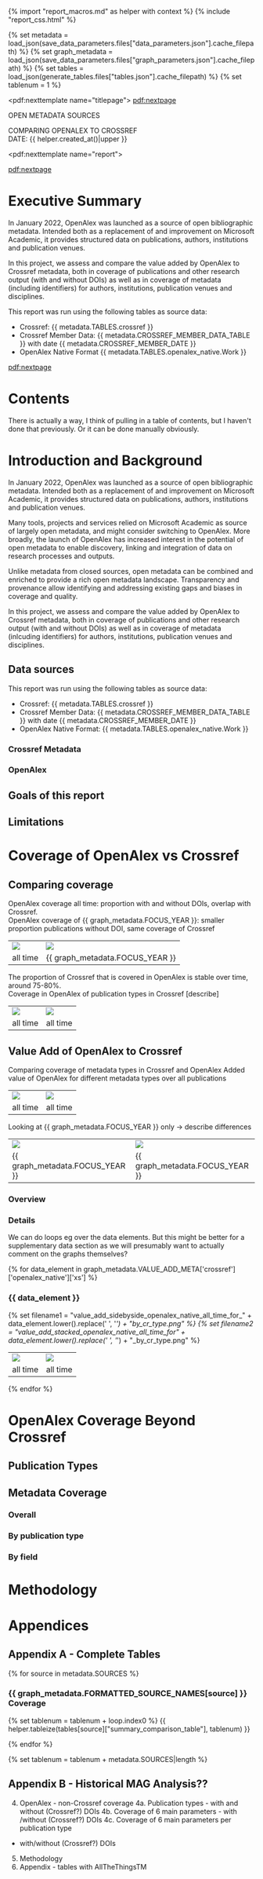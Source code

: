 {% import "report_macros.md" as helper with context %}
{% include "report_css.html" %}

<!-- Loading JSON data files for access -->
<!-- TODO - these will currently break because they need to be created/added to the precipy index -->
{% set metadata = load_json(save_data_parameters.files["data_parameters.json"].cache_filepath) %}
{% set graph_metadata = load_json(save_data_parameters.files["graph_parameters.json"].cache_filepath) %}
{% set tables = load_json(generate_tables.files["tables.json"].cache_filepath) %}
{% set tablenum = 1 %}

<!-- Title Page -->
<pdf:nexttemplate name="titlepage">
<pdf:nextpage>

<p class="subtitle">OPEN METADATA SOURCES</p>
<p class="titlemeta">
COMPARING OPENALEX TO CROSSREF <br>
DATE: {{ helper.created_at()|upper }}</p>

<!-- switch page templates -->
<pdf:nexttemplate name="report">

<pdf:nextpage>

# Executive Summary

In January 2022, OpenAlex was launched as a source of open bibliographic metadata. Intended both as a replacement of 
and improvement on Microsoft Academic, it provides structured data on publications, authors, institutions and 
publication venues.

In this project, we assess and compare the value added by OpenAlex to Crossref metadata, both in coverage of publications and other research output 
(with and without DOIs) as well as in coverage of metadata (including identifiers) for authors, institutions, publication venues 
and disciplines. 

This report was run using the following tables as source data:

* Crossref: {{ metadata.TABLES.crossref }}
* Crossref Member Data: {{ metadata.CROSSREF_MEMBER_DATA_TABLE }} with date {{ metadata.CROSSREF_MEMBER_DATE }}
* OpenAlex Native Format {{ metadata.TABLES.openalex_native.Work }}


<pdf:nextpage>

# Contents

There is actually a way, I think of pulling in a table of contents, but I haven't done that previously. Or it can
be done manually obviously.

# Introduction and Background

In January 2022, OpenAlex was launched as a source of open bibliographic metadata. Intended both as a replacement of 
and improvement on Microsoft Academic, it provides structured data on publications, authors, institutions and 
publication venues.

Many tools, projects and services relied on Microsoft Academic as source of largely open metadata, and might consider 
switching to OpenAlex. More broadly, the launch of OpenAlex has increased interest in the potential of open metadata 
to enable discovery, linking and integration of data on research processes and outputs.

Unlike metadata from closed sources, open metadata can be combined and enriched to provide a rich open metadata 
landscape. Transparency and provenance allow identifying and addressing existing gaps and biases in coverage and 
quality. 

In this project, we assess and compare the value added by OpenAlex to Crossref metadata, both in coverage of publications and other research output 
(with and without DOIs) as well as in coverage of metadata (inlcuding identifiers) for authors, institutions, publication venues 
and disciplines. 


## Data sources

This report was run using the following tables as source data:

* Crossref: {{ metadata.TABLES.crossref }}
* Crossref Member Data: {{ metadata.CROSSREF_MEMBER_DATA_TABLE }} with date {{ metadata.CROSSREF_MEMBER_DATE }}
* OpenAlex Native Format: {{ metadata.TABLES.openalex_native.Work }}

### Crossref Metadata

### OpenAlex

## Goals of this report

## Limitations

# Coverage of OpenAlex vs Crossref

## Comparing coverage

OpenAlex coverage all time: proportion with and without DOIs, overlap with Crossref.  
OpenAlex coverage of {{ graph_metadata.FOCUS_YEAR }}: smaller proportion publications without DOI, same coverage of Crossref

<table>
  <tr>
    <td valign="top"><img src="{{ overall_comparison.files["openalex_native_crossref_coverage_all_time.png"].cache_filepath }}"></td>
    <td valign="top">  <img src="{{ overall_comparison.files["openalex_native_crossref_coverage_focus_year.png"].cache_filepath }}"></td>
  </tr>
  <tr>
    <td>all time</td>
    <td>{{ graph_metadata.FOCUS_YEAR }}</td>
  </tr>
 </table>

The proportion of Crossref that is covered in OpenAlex is stable over time, around 75-80%.  
Coverage in OpenAlex of publication types in Crossref [describe]

<table>
  <tr>
    <td valign="top"><img src="{{ source_in_base_by_pubdate.files["crossref_in_openalex_native_by_pubdate.png"].cache_filepath }}"></td>
    <td valign="top"><img src="{{ source_coverage_by_crossref_type.files["openalex_native_coverage_by_crossref_type.png"].cache_filepath }}"></td>
  </tr>
  <tr>
    <td>all time</td>
    <td>all time</td>
  </tr>
 </table>


## Value Add of OpenAlex to Crossref

Comparing coverage of metadata types in Crossref and OpenAlex
Added value of OpenAlex for different metadata types over all publications


<table>
  <tr>
    <td valign="top"><img src="{{ value_add_graphs.files["value_add_sidebyside_openalex_native_all_time.png"].cache_filepath }}"></td>
    <td valign="top">  <img src="{{ value_add_graphs.files["value_add_stacked_openalex_native_all_time.png"].cache_filepath }}"></td>
  </tr>
  <tr>
    <td>all time</td>
    <td>all time</td>
  </tr>
 </table>

Looking at {{ graph_metadata.FOCUS_YEAR }} only -> describe differences

<table>
  <tr>
    <td valign="top"><img src="{{ value_add_graphs.files["value_add_sidebyside_openalex_native_focus_year.png"].cache_filepath }}"></td>
    <td valign="top">  <img src="{{ value_add_graphs.files["value_add_stacked_openalex_native_focus_year.png"].cache_filepath }}"></td>
  </tr>
  <tr>
    <td>{{ graph_metadata.FOCUS_YEAR }}</td>
    <td>{{ graph_metadata.FOCUS_YEAR }}</td>
  </tr>
 </table>


### Overview

### Details

We can do loops eg over the data elements. But this might be better for a supplementary data section as we will 
presumably want to actually comment on the graphs themselves?

{% for data_element in graph_metadata.VALUE_ADD_META['crossref']['openalex_native']['xs'] %}

<!-- <pdf:nextpage> -->

### {{ data_element }}

{% set filename1 = "value_add_sidebyside_openalex_native_all_time_for_" + data_element.lower().replace(' ', '_') + "_by_cr_type.png" %}
{% set filename2 = "value_add_stacked_openalex_native_all_time_for_" + data_element.lower().replace(' ', '_') + "_by_cr_type.png" %}

<table>
  <tr>
    <td valign="top"> <img src="{{ value_add_graphs.files[filename1].cache_filepath }}"></td>
    <td valign="top"> <img src="{{ value_add_graphs.files[filename2].cache_filepath }}"></td>
  </tr>
  <tr>
    <td>all time</td>
    <td>all time</td>
  </tr>
 </table>

{% endfor %}

# OpenAlex Coverage Beyond Crossref

## Publication Types

## Metadata Coverage

### Overall

### By publication type

### By field

# Methodology

# Appendices

## Appendix A - Complete Tables

{% for source in metadata.SOURCES %}

### {{ graph_metadata.FORMATTED_SOURCE_NAMES[source] }} Coverage

{% set tablenum = tablenum + loop.index0 %}
{{ helper.tableize(tables[source]["summary_comparison_table"], tablenum) }}

{% endfor %}

{% set tablenum = tablenum + metadata.SOURCES|length %}


## Appendix B - Historical MAG Analysis??

4. OpenAlex - non-Crossref coverage
4a. Publication types - with and without (Crossref?) DOIs
4b. Coverage of 6 main parameters - with /without (Crossref?) DOIs
4c. Coverage of 6 main parameters per publication type 
 - with/without (Crossref?) DOIs
5. Methodology
6. Appendix - tables with AllTheThingsTM

